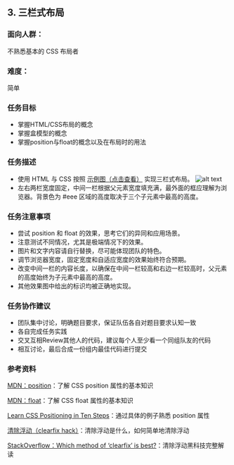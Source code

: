 ## 3. 三栏式布局
### 面向人群：
不熟悉基本的 CSS 布局者

### 难度：
简单

### 任务目标
* 掌握HTML/CSS布局的概念
* 掌握盒模型的概念
* 掌握position与float的概念以及在布局时的用法

### 任务描述
* 使用 HTML 与 CSS 按照 [示例图（点击查看）](http://7xrp04.com1.z0.glb.clouddn.com/task_1_3_1.png) 实现三栏式布局。
![alt text](http://7xrp04.com1.z0.glb.clouddn.com/task_1_3_1.png "三栏式布局")
* 左右两栏宽度固定，中间一栏根据父元素宽度填充满，最外面的框应理解为浏览器。背景色为 #eee 区域的高度取决于三个子元素中最高的高度。

### 任务注意事项
* 尝试 position 和 float 的效果，思考它们的异同和应用场景。
* 注意测试不同情况，尤其是极端情况下的效果。
* 图片和文字内容请自行替换，尽可能体现团队的特色。
* 调节浏览器宽度，固定宽度和自适应宽度的效果始终符合预期。
* 改变中间一栏的内容长度，以确保在中间一栏较高和右边一栏较高时，父元素的高度始终为子元素中最高的高度。
* 其他效果图中给出的标识均被正确地实现。

### 任务协作建议
* 团队集中讨论，明确题目要求，保证队伍各自对题目要求认知一致
* 各自完成任务实践
* 交叉互相Review其他人的代码，建议每个人至少看一个同组队友的代码
* 相互讨论，最后合成一份组内最佳代码进行提交

### 参考资料
[MDN：position](https://developer.mozilla.org/en/docs/Web/CSS/position)：了解 CSS position 属性的基本知识

[MDN：float](https://developer.mozilla.org/en/docs/Web/CSS/float)：了解 CSS float 属性的基本知识

[Learn CSS Positioning in Ten Steps](http://www.barelyfitz.com/screencast/html-training/css/positioning/)：通过具体的例子熟悉 position 属性

[清除浮动（clearfix hack）](http://learnlayout.com/clearfix.html)：清除浮动是什么，如何简单地清除浮动

[StackOverflow：Which method of ‘clearfix’ is best?](http://stackoverflow.com/questions/211383/which-method-of-clearfix-is-best)：清除浮动黑科技完整解读
